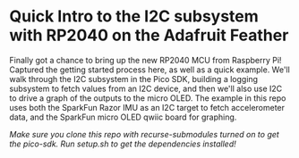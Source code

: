 # Quick Intro to the I2C subsystem with RP2040 on the Adafruit Feather

Finally got a chance to bring up the new RP2040 MCU from Raspberry Pi! Captured the getting started process here, as well as a quick example. We'll walk through the I2C subsystem in the Pico SDK, building a logging subsystem to fetch values from an I2C device, and then we'll also use I2C to drive a graph of the outputs to the micro OLED. The example in this repo uses both the SparkFun Razor IMU as an I2C target to fetch accelerometer data, and the SparkFun micro OLED qwiic board for graphing.

*Make sure you clone this repo with recurse-submodules turned on to get the pico-sdk. Run setup.sh to get the dependencies installed!*




